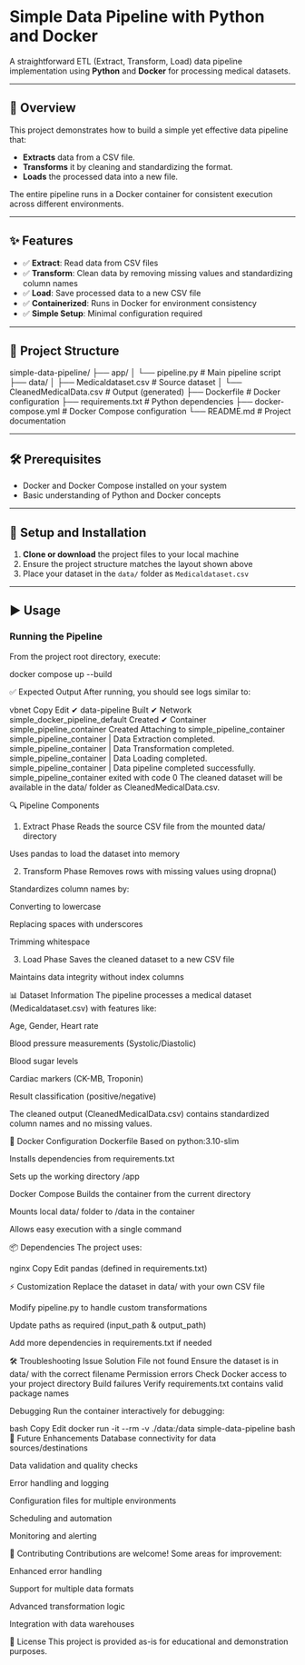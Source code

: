 # Simple Data Pipeline with Python and Docker

A straightforward ETL (Extract, Transform, Load) data pipeline implementation using **Python** and **Docker** for processing medical datasets.

---

## 📌 Overview
This project demonstrates how to build a simple yet effective data pipeline that:
- **Extracts** data from a CSV file.
- **Transforms** it by cleaning and standardizing the format.
- **Loads** the processed data into a new file.

The entire pipeline runs in a Docker container for consistent execution across different environments.

---

## ✨ Features
- ✅ **Extract**: Read data from CSV files  
- ✅ **Transform**: Clean data by removing missing values and standardizing column names  
- ✅ **Load**: Save processed data to a new CSV file  
- ✅ **Containerized**: Runs in Docker for environment consistency  
- ✅ **Simple Setup**: Minimal configuration required  

---

## 📂 Project Structure
simple-data-pipeline/
├── app/
│ └── pipeline.py # Main pipeline script
├── data/
│ ├── Medicaldataset.csv # Source dataset
│ └── CleanedMedicalData.csv # Output (generated)
├── Dockerfile # Docker configuration
├── requirements.txt # Python dependencies
├── docker-compose.yml # Docker Compose configuration
└── README.md # Project documentation



---

## 🛠️ Prerequisites
- Docker and Docker Compose installed on your system  
- Basic understanding of Python and Docker concepts  

---

## 🚀 Setup and Installation
1. **Clone or download** the project files to your local machine  
2. Ensure the project structure matches the layout shown above  
3. Place your dataset in the `data/` folder as `Medicaldataset.csv`

---

## ▶️ Usage

### Running the Pipeline
From the project root directory, execute:

docker compose up --build

✅ Expected Output
After running, you should see logs similar to:

vbnet
Copy
Edit
✔ data-pipeline                           Built
✔ Network simple_docker_pipeline_default  Created
✔ Container simple_pipeline_container     Created
Attaching to simple_pipeline_container
simple_pipeline_container  | Data Extraction completed.
simple_pipeline_container  | Data Transformation completed.
simple_pipeline_container  | Data Loading completed.
simple_pipeline_container  | Data pipeline completed successfully.
simple_pipeline_container exited with code 0
The cleaned dataset will be available in the data/ folder as CleanedMedicalData.csv.

🔍 Pipeline Components
1. Extract Phase
Reads the source CSV file from the mounted data/ directory

Uses pandas to load the dataset into memory

2. Transform Phase
Removes rows with missing values using dropna()

Standardizes column names by:

Converting to lowercase

Replacing spaces with underscores

Trimming whitespace

3. Load Phase
Saves the cleaned dataset to a new CSV file

Maintains data integrity without index columns

📊 Dataset Information
The pipeline processes a medical dataset (Medicaldataset.csv) with features like:

Age, Gender, Heart rate

Blood pressure measurements (Systolic/Diastolic)

Blood sugar levels

Cardiac markers (CK-MB, Troponin)

Result classification (positive/negative)

The cleaned output (CleanedMedicalData.csv) contains standardized column names and no missing values.

🐳 Docker Configuration
Dockerfile
Based on python:3.10-slim

Installs dependencies from requirements.txt

Sets up the working directory /app

Docker Compose
Builds the container from the current directory

Mounts local data/ folder to /data in the container

Allows easy execution with a single command

📦 Dependencies
The project uses:

nginx
Copy
Edit
pandas
(defined in requirements.txt)

⚡ Customization
Replace the dataset in data/ with your own CSV file

Modify pipeline.py to handle custom transformations

Update paths as required (input_path & output_path)

Add more dependencies in requirements.txt if needed

🛠️ Troubleshooting
Issue	Solution
File not found	Ensure the dataset is in data/ with the correct filename
Permission errors	Check Docker access to your project directory
Build failures	Verify requirements.txt contains valid package names

Debugging
Run the container interactively for debugging:

bash
Copy
Edit
docker run -it --rm -v ./data:/data simple-data-pipeline bash
🚀 Future Enhancements
Database connectivity for data sources/destinations

Data validation and quality checks

Error handling and logging

Configuration files for multiple environments

Scheduling and automation

Monitoring and alerting

🤝 Contributing
Contributions are welcome!
Some areas for improvement:

Enhanced error handling

Support for multiple data formats

Advanced transformation logic

Integration with data warehouses

📜 License
This project is provided as-is for educational and demonstration purposes.

